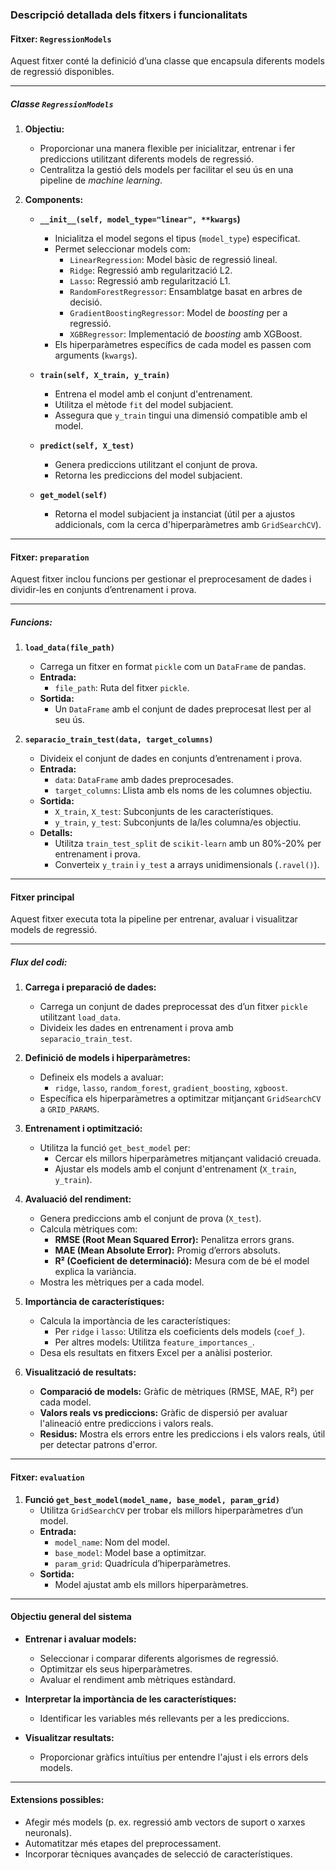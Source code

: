### Descripció detallada dels fitxers i funcionalitats

#### **Fitxer: `RegressionModels`**
Aquest fitxer conté la definició d’una classe que encapsula diferents models de regressió disponibles.

---

##### **Classe `RegressionModels`**
1. **Objectiu:**
   - Proporcionar una manera flexible per inicialitzar, entrenar i fer prediccions utilitzant diferents models de regressió.
   - Centralitza la gestió dels models per facilitar el seu ús en una pipeline de *machine learning*.

2. **Components:**

   - **`__init__(self, model_type="linear", **kwargs`)**
     - Inicialitza el model segons el tipus (`model_type`) especificat.
     - Permet seleccionar models com:
       - `LinearRegression`: Model bàsic de regressió lineal.
       - `Ridge`: Regressió amb regularització L2.
       - `Lasso`: Regressió amb regularització L1.
       - `RandomForestRegressor`: Ensamblatge basat en arbres de decisió.
       - `GradientBoostingRegressor`: Model de *boosting* per a regressió.
       - `XGBRegressor`: Implementació de *boosting* amb XGBoost.
     - Els hiperparàmetres específics de cada model es passen com arguments (`kwargs`).

   - **`train(self, X_train, y_train)`**
     - Entrena el model amb el conjunt d'entrenament.
     - Utilitza el mètode `fit` del model subjacient.
     - Assegura que `y_train` tingui una dimensió compatible amb el model.

   - **`predict(self, X_test)`**
     - Genera prediccions utilitzant el conjunt de prova.
     - Retorna les prediccions del model subjacient.

   - **`get_model(self)`**
     - Retorna el model subjacient ja instanciat (útil per a ajustos addicionals, com la cerca d'hiperparàmetres amb `GridSearchCV`).

---

#### **Fitxer: `preparation`**
Aquest fitxer inclou funcions per gestionar el preprocesament de dades i dividir-les en conjunts d’entrenament i prova.

---

##### **Funcions:**

1. **`load_data(file_path)`**
   - Carrega un fitxer en format `pickle` com un `DataFrame` de pandas.
   - **Entrada:**
     - `file_path`: Ruta del fitxer `pickle`.
   - **Sortida:**
     - Un `DataFrame` amb el conjunt de dades preprocesat llest per al seu ús.

2. **`separacio_train_test(data, target_columns)`**
   - Divideix el conjunt de dades en conjunts d’entrenament i prova.
   - **Entrada:**
     - `data`: `DataFrame` amb dades preprocesades.
     - `target_columns`: Llista amb els noms de les columnes objectiu.
   - **Sortida:**
     - `X_train`, `X_test`: Subconjunts de les característiques.
     - `y_train`, `y_test`: Subconjunts de la/les columna/es objectiu.
   - **Detalls:**
     - Utilitza `train_test_split` de `scikit-learn` amb un 80%-20% per entrenament i prova.
     - Converteix `y_train` i `y_test` a arrays unidimensionals (`.ravel()`).

---

#### **Fitxer principal**
Aquest fitxer executa tota la pipeline per entrenar, avaluar i visualitzar models de regressió.

---

##### **Flux del codi:**

1. **Carrega i preparació de dades:**
   - Carrega un conjunt de dades preprocessat des d’un fitxer `pickle` utilitzant `load_data`.
   - Divideix les dades en entrenament i prova amb `separacio_train_test`.

2. **Definició de models i hiperparàmetres:**
   - Defineix els models a avaluar:
     - `ridge`, `lasso`, `random_forest`, `gradient_boosting`, `xgboost`.
   - Específica els hiperparàmetres a optimitzar mitjançant `GridSearchCV` a `GRID_PARAMS`.

3. **Entrenament i optimització:**
   - Utilitza la funció `get_best_model` per:
     - Cercar els millors hiperparàmetres mitjançant validació creuada.
     - Ajustar els models amb el conjunt d'entrenament (`X_train`, `y_train`).

4. **Avaluació del rendiment:**
   - Genera prediccions amb el conjunt de prova (`X_test`).
   - Calcula mètriques com:
     - **RMSE (Root Mean Squared Error):** Penalitza errors grans.
     - **MAE (Mean Absolute Error):** Promig d’errors absoluts.
     - **R² (Coeficient de determinació):** Mesura com de bé el model explica la variància.
   - Mostra les mètriques per a cada model.

5. **Importància de característiques:**
   - Calcula la importància de les característiques:
     - Per `ridge` i `lasso`: Utilitza els coeficients dels models (`coef_`).
     - Per altres models: Utilitza `feature_importances_`.
   - Desa els resultats en fitxers Excel per a anàlisi posterior.

6. **Visualització de resultats:**
   - **Comparació de models:** Gràfic de mètriques (RMSE, MAE, R²) per cada model.
   - **Valors reals vs prediccions:** Gràfic de dispersió per avaluar l'alineació entre prediccions i valors reals.
   - **Residus:** Mostra els errors entre les prediccions i els valors reals, útil per detectar patrons d'error.

---

#### **Fitxer: `evaluation`**
1. **Funció `get_best_model(model_name, base_model, param_grid)`**
   - Utilitza `GridSearchCV` per trobar els millors hiperparàmetres d’un model.
   - **Entrada:**
     - `model_name`: Nom del model.
     - `base_model`: Model base a optimitzar.
     - `param_grid`: Quadrícula d’hiperparàmetres.
   - **Sortida:**
     - Model ajustat amb els millors hiperparàmetres.

---

#### **Objectiu general del sistema**
- **Entrenar i avaluar models:**
  - Seleccionar i comparar diferents algorismes de regressió.
  - Optimitzar els seus hiperparàmetres.
  - Avaluar el rendiment amb mètriques estàndard.

- **Interpretar la importància de les característiques:**
  - Identificar les variables més rellevants per a les prediccions.

- **Visualitzar resultats:**
  - Proporcionar gràfics intuïtius per entendre l'ajust i els errors dels models.

---

#### **Extensions possibles:**
- Afegir més models (p. ex. regressió amb vectors de suport o xarxes neuronals).
- Automatitzar més etapes del preprocessament.
- Incorporar tècniques avançades de selecció de característiques.
